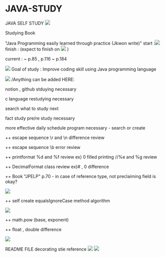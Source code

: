 # JAVA-STUDY
JAVA SELF STUDY
<img src="https://img.shields.io/badge/Hyeri1ee -ECD53F?style=flat-square&logo=JAVA&logoColor=512BD4"/>

Studying Book

"Java Programming easily learned through practice (Jkwon write)" start :<img src="https://img.shields.io/badge/22.10.30 -ECD53F?style=flat-square&logo=JAVA&logoColor=512BD4"/>     finish :   (expect to finish on <img src="https://img.shields.io/badge/22.11.01 -ECD53F?style=flat-square&logo=JAVA&logoColor=512BD4"/> )

current : ~ p.85 , p.116 ~ p.184

<img src="https://img.shields.io/badge/!!-3766AB?style=flat-square&logo=simpleiconsAccusoft&logoColor=white"/></a> Goal of study : Improve coding skill using Java programming language

<img src="https://img.shields.io/badge/**-A9225C?style=flat-square&logo=simpleiconsAccusoft&logoColor=white"/></a> /Anything can be added HERE:

notion , github stduying necessary

c language restudying necessary

search what to study next

fact study pre/re study necessary

more effective daily schedule program necessary - search or create

++ escape sequence \r and \n difference review

++ escape sequence \b error review

++ printformat %d and %f review ex) 0 filled printing //%e and %g review

++ DecimalFormat class review ex)# , 0 difference

++ Book "JPELP" p.70 - in case of reference type, not preclaiming field is okay?

<img src="https://img.shields.io/badge/22.10.30 -512BD4?style=flat-square&logo=22.10.30&logoColor=512BD4"/>


++ self create equalsIgnoreCase method algorithm 

<img src="https://img.shields.io/badge/22.10.31 -512BD4?style=flat-square&logo=22.10.30&logoColor=512BD4"/>

++ math.pow (base, exponent)

++ float , double difference

<img src="https://img.shields.io/badge/22.11.01 -512BD4?style=flat-square&logo=22.10.30&logoColor=512BD4"/>

README FILE decorating stie reference
<a href="https://velog.io/@seondal/Github-Readme-%EA%BE%B8%EB%AF%B8%EA%B8%B0-%EC%B4%9D%EC%A0%95%EB%A6%AC"><img src="https://img.shields.io/badge/Site-FFCA28?style=flat-square&logo=Site 1&logoColor=white"/></a>
<a href="https://velog.io/@woo0_hooo/Github-github-profile-%EA%B0%84%EC%A7%80%EB%82%98%EA%B2%8C-%EA%BE%B8%EB%AF%B8%EA%B8%B0"><img src="https://img.shields.io/badge/Site-FF6550?style=flat-square&logo=Site 2&logoColor=white"/></a>


